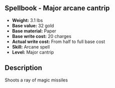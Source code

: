 ## Spellbook - Major arcane cantrip
- **Weight:** 3.1 lbs
- **Base value:** 32 gold
- **Base material:** Paper
- **Base write cost:** 20 charges
- **Actual write cost:** From half to full base cost
- **Skill:** Arcane spell
- **Level:** Major cantrip
## Description
Shoots a ray of magic missiles
